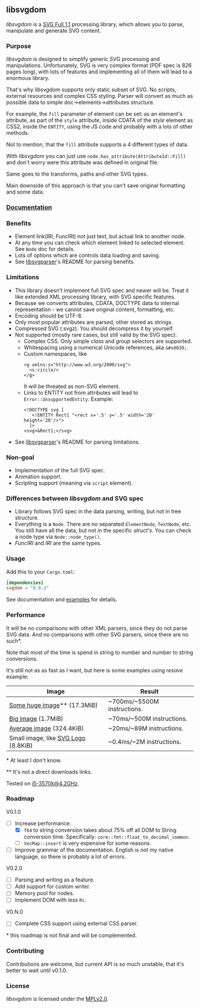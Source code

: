 ## libsvgdom

*libsvgdom* is a [SVG Full 1.1](https://www.w3.org/TR/SVG/) processing library,
which allows you to parse, manipulate and generate SVG content.

### Purpose

*libsvgdom* is designed to simplify generic SVG processing and manipulations.
Unfortunately, SVG is very complex format (PDF spec is 826 pages long),
with lots of features and implementing all of them will lead to a enormous library.

That's why *libsvgdom* supports only static subset of SVG. No scripts, external resources and complex
CSS styling.
Parser will convert as much as possible data to simple doc->elements->attributes structure.

For example, the `fill` parameter of element can be set: as an element's attribute,
as part of the `style` attribute, inside CDATA of the *style* element as CSS2, inside the `ENTITY`,
using the JS code and probably with a lots of other methods.

Not to mention, that the `fill` attribute supports a 4 different types of data.

With *libsvgdom* you can just use `node.has_attribute(AttributeId::Fill)` and don't worry were this
attribute was defined in original file.

Same goes to the transforms, paths and other SVG types.

Main downside of this approach is that you can't save original formatting and some data.

### [Documentation](https://docs.rs/svgdom/)

### Benefits
 - Element link(IRI, FuncIRI) not just text, but actual link to another node.
 - At any time you can check which element linked to selected element. See `Node` doc for details.
 - Lots of options which are controls data loading and saving.
 - See [libsvgparser](https://github.com/RazrFalcon/libsvgparser)'s README for parsing benefits.

### Limitations
 - This library doesn't implement full SVG spec and newer will be.
   Treat it like extended XML processing library, with SVG specific features.
 - Because we converts attributes, CDATA, DOCTYPE data to internal representation - we
   cannot save original content, formatting, etc.
 - Encoding should be UTF-8.
 - Only most popular attributes are parsed, other stored as strings.
 - Compressed SVG (.svgz). You should decompress it by yourself.
 - Not supported (mostly rare cases, but still valid by the SVG spec):
   - Complex CSS. Only simple *class* and *group* selectors are supported.
   - Whitespacing using a numerical Unicode references, aka `&#x0020;`.
   - Custom namespaces, like
      ```
      <g xmlns:s="http://www.w3.org/2000/svg">
        <s:circle/>
      </g>
      ```
      It will be threated as non-SVG element.
   - Links to ENTITY not from attributes will lead to `Error::UnsupportedEntity`. Example:
      ```
      <!DOCTYPE svg [
         <!ENTITY Rect1 "<rect x='.5' y='.5' width='20' height='20'/>">
        ]>
      <svg>&Rect1;</svg>
      ```
 - See [libsvgparser](https://github.com/RazrFalcon/libsvgparser)'s README for parsing limitations.

### Non-goal
 - Implementation of the full SVG spec.
 - Animation support.
 - Scripting support (meaning via `script` element).

### Differences between *libsvgdom* and SVG spec
 - Library follows SVG spec in the data parsing, writing, but not in tree structure.
 - Everything is a `Node`. There are no separated `ElementNode`, `TextNode`, etc.
   You still have all the data, but not in the specific *struct's*.
   You can check a node type via `Node::node_type()`.
 - *FuncIRI* and *IRI* are the same types.

### Usage

Add this to your `Cargo.toml`:

```toml
[dependencies]
svgdom = "0.0.2"
```

See documentation and [examples](examples/) for details.

### Performance

It will be no comparisons with other XML parsers, since they do not parse SVG data.
And no comparisons with other SVG parsers, since there are no such\*.

Note that most of the time is spend in string to number and number to string conversions.

It's still not as as fast as I want, but here is some examples using *resave* example:

| Image | Result |
| ------------- | ------------- |
| [Some huge image](https://openclipart.org/detail/259586/cyberscooty-floral-border-extended-22)\*\* (17.3MiB) | ~700ms/~5500M instructions. |
| [Big image](https://en.wikipedia.org/wiki/File:Jupiter_diagram.svg) (1.7MiB) | ~70ms/~500M instructions. |
| [Average image](https://commons.wikimedia.org/wiki/File:Electromagnetic_Radiation_Spectrum_Infographic.svg) (324.4KiB) | ~20ms/~89M instructions. |
| Small image, like [SVG Logo](https://commons.wikimedia.org/wiki/File:SVG_logo.svg) (8.8KiB) | ~0.4ms/~2M instructions. |

\* At least I don't know.

\*\* It's not a direct downloads links.

Tested on i5-3570k@4.2GHz.

### Roadmap

V0.1.0
 - [ ] Increase performance:
   - [x] `f64` to string conversion takes about 75% off all DOM to String conversion time.
         Specifically: `core::fmt::float_to_decimal_common`.
   - [ ] `VecMap::insert` is very expensive for some reasons.
 - [ ] Improve grammar of the documentation.
   English is not my native language, so there is probably a lot of errors.

V0.2.0
 - [ ] Parsing and writing as a feature.
 - [ ] Add support for custom writer.
 - [ ] Memory pool for nodes.
 - [ ] Implement DOM with less `Rc`.

V0.N.0
 - [ ] Complete CSS support using external CSS parser.

\* this roadmap is not final and will be complemented.

### Contributing

Contributions are welcome, but current API is so much unstable, that it's better to wait until
v0.1.0.

### License

*libsvgdom* is licensed under the [MPLv2.0](https://www.mozilla.org/en-US/MPL/).
